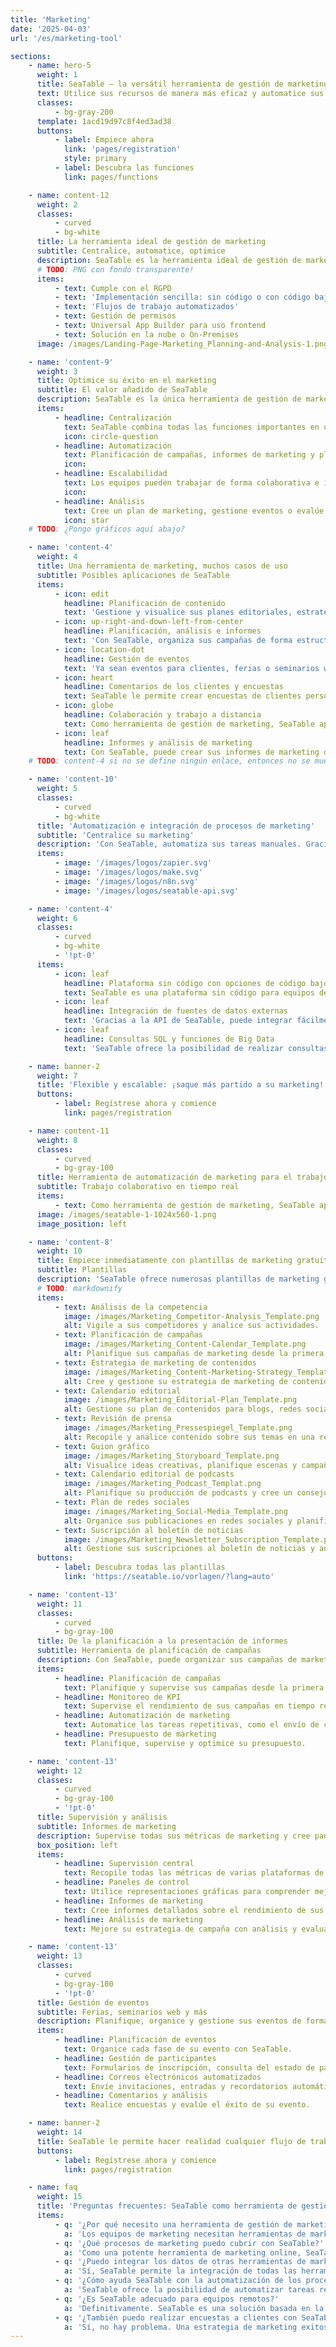 ```yaml
---
title: 'Marketing'
date: '2025-04-03'
url: '/es/marketing-tool'

sections:
    - name: hero-5
      weight: 1
      title: SeaTable – la versátil herramienta de gestión de marketing
      text: Utilice sus recursos de manera más eficaz y automatice sus campañas y procesos. Con SeaTable, la eficiente herramienta de gestión de marketing para su equipo.
      classes:
          - bg-gray-200
      template: 1acd19d97c8f4ed3ad38
      buttons:
          - label: Empiece ahora
            link: 'pages/registration'
            style: primary
          - label: Descubra las funciones
            link: pages/functions

    - name: content-12
      weight: 2
      classes:
          - curved
          - bg-white
      title: La herramienta ideal de gestión de marketing
      subtitle: Centralice, automatice, optimice
      description: SeaTable es la herramienta ideal de gestión de marketing para cualquiera que desee centralizar, automatizar y optimizar sus actividades de marketing digital. La plataforma ofrece todas las funciones que los equipos de marketing necesitan para trabajar con éxito, desde la planificación de campañas hasta el análisis.
      # TODO: PNG con fondo transparente!
      items:
          - text: Cumple con el RGPD
          - text: 'Implementación sencilla: sin código o con código bajo'
          - text: 'Flujos de trabajo automatizados'
          - text: Gestión de permisos
          - text: Universal App Builder para uso frontend
          - text: Solución en la nube o On-Premises
      image: /images/Landing-Page-Marketing_Planning-and-Analysis-1.png

    - name: 'content-9'
      weight: 3
      title: Optimice su éxito en el marketing
      subtitle: El valor añadido de SeaTable
      description: SeaTable es la única herramienta de gestión de marketing que los profesionales del marketing necesitan para automatizar sus procesos y campañas. Los equipos pueden trabajar de forma colaborativa e independientemente de la ubicación, mientras que los datos de las herramientas comunes de marketing digital se pueden integrar y los flujos de trabajo automatizados. Comience con SeaTable y lleve su automatización de marketing al siguiente nivel, porque cada campaña cuenta.
      items:
          - headline: Centralización
            text: SeaTable combina todas las funciones importantes en una plataforma para organizar sus procesos de manera eficiente.
            icon: circle-question
          - headline: Automatización
            text: Planificación de campañas, informes de marketing y planificación de contenido completamente automatizados.
            icon:
          - headline: Escalabilidad
            text: Los equipos pueden trabajar de forma colaborativa e independientemente de la ubicación. No importa el tamaño de su equipo.
            icon:
          - headline: Análisis
            text: Cree un plan de marketing, gestione eventos o evalúe datos.
            icon: star
    # TODO: ¿Pongo gráficos aquí abajo?

    - name: 'content-4'
      weight: 4
      title: Una herramienta de marketing, muchos casos de uso
      subtitle: Posibles aplicaciones de SeaTable
      items:
          - icon: edit
            headline: Planificación de contenido
            text: 'Gestione y visualice sus planes editoriales, estrategias de contenido y listas de tareas pendientes de forma centralizada en una plataforma de marketing online. Con SeaTable como herramienta de gestión de marketing, tendrá controladas todas sus actividades.'
          - icon: up-right-and-down-left-from-center
            headline: Planificación, análisis e informes
            text: 'Con SeaTable, organiza sus campañas de forma estructurada y gestiona toda la información importante de forma centralizada. En lugar de diferentes herramientas de marketing online para el control, la supervisión, los informes de marketing, etc., aquí tiene todo lo relacionado con la planificación de campañas en una sola herramienta.'
          - icon: location-dot
            headline: Gestión de eventos
            text: 'Ya sean eventos para clientes, ferias o seminarios web: SeaTable es una potente herramienta de gestión de marketing que también se puede utilizar para organizar, representar y optimizar la gestión de eventos de forma eficiente.'
          - icon: heart
            headline: Comentarios de los clientes y encuestas
            text: SeaTable le permite crear encuestas de clientes personalizadas y evaluarlas directamente con fórmulas y estadísticas. Así que tiene todo en una herramienta de marketing central.
          - icon: globe
            headline: Colaboración y trabajo a distancia
            text: Como herramienta de gestión de marketing, SeaTable apoya a su equipo en la colaboración, independientemente de si trabaja in situ o a distancia.
          - icon: leaf
            headline: Informes y análisis de marketing
            text: Con SeaTable, puede crear sus informes de marketing de forma eficiente y puede representarlos y evaluarlos directamente en paneles de control.
    # TODO: content-4 si no se define ningún enlace, entonces no se muestra ningún enlace.

    - name: 'content-10'
      weight: 5
      classes:
          - curved
          - bg-white
      title: 'Automatización e integración de procesos de marketing'
      subtitle: 'Centralice su marketing'
      description: 'Con SeaTable, automatiza sus tareas manuales. Gracias a las funciones sin código/con código bajo, puede configurar rápidamente sus flujos de trabajo y adaptarlos a sus necesidades. Además, SeaTable permite la integración de fuentes de datos externas a través de su API o herramientas de automatización de marketing.'
      items:
          - image: '/images/logos/zapier.svg'
          - image: '/images/logos/make.svg'
          - image: '/images/logos/n8n.svg'
          - image: '/images/logos/seatable-api.svg'

    - name: 'content-4'
      weight: 6
      classes:
          - curved
          - bg-white
          - '!pt-0'
      items:
          - icon: leaf
            headline: Plataforma sin código con opciones de código bajo
            text: SeaTable es una plataforma sin código para equipos de marketing sin conocimientos de programación. Permite la creación de flujos de trabajo y automatizaciones individuales sin programación. Los usuarios avanzados pueden implementar automatizaciones e integraciones complejas con extensiones de código bajo.
          - icon: leaf
            headline: Integración de fuentes de datos externas
            text: 'Gracias a la API de SeaTable, puede integrar fácilmente fuentes de datos externas como sistemas CRM o herramientas de marketing por correo electrónico.<br><br>Esto significa que puede gestionar y analizar todos sus datos de marketing en una ubicación central, lo que aumenta significativamente la eficiencia.'
          - icon: leaf
            headline: Consultas SQL y funciones de Big Data
            text: 'SeaTable ofrece la posibilidad de realizar consultas SQL. Esto es particularmente útil para los equipos de marketing que trabajan con grandes cantidades de datos y necesitan realizar análisis detallados. Con la función Big Data de SeaTable, puede gestionar y evaluar grandes cantidades de datos de forma eficiente.'

    - name: banner-2
      weight: 7
      title: 'Flexible y escalable: ¡saque más partido a su marketing!'
      buttons:
          - label: Regístrese ahora y comience
            link: pages/registration

    - name: content-11
      weight: 8
      classes:
          - curved
          - bg-gray-100
      title: Herramienta de automatización de marketing para el trabajo en equipo real
      subtitle: Trabajo colaborativo en tiempo real
      items:
          - text: Como herramienta de gestión de marketing, SeaTable apoya a su equipo en la colaboración, independientemente de si trabaja in situ o a distancia. Como herramienta de marketing basada en la nube, SeaTable permite una fácil colaboración entre equipos internos y externos. Si prefiere permanecer en sus propios servidores en lugar de en la nube, puede confiar en SeaTable Server. Gestione los derechos de acceso, organice los proyectos y comparta los datos, todo a través de una plataforma central.
      image: /images/seatable-1-1024x560-1.png
      image_position: left

    - name: 'content-8'
      weight: 10
      title: Empiece inmediatamente con plantillas de marketing gratuitas
      subtitle: Plantillas
      description: 'SeaTable ofrece numerosas plantillas de marketing gratuitas que le facilitan la puesta en marcha. Están adaptadas a las necesidades de los equipos de marketing y le ofrecen una forma rápida y sencilla de empezar con una plantilla.... Importe plantillas en su cuenta de SeaTable con un solo clic'
      # TODO: markdownify
      items:
          - text: Análisis de la competencia
            image: /images/Marketing_Competitor-Analysis_Template.png
            alt: Vigile a sus competidores y analice sus actividades.
          - text: Planificación de campañas
            image: /images/Marketing_Content-Calendar_Template.png
            alt: Planifique sus campañas de marketing desde la primera idea hasta la ejecución.
          - text: Estrategia de marketing de contenidos
            image: /images/Marketing_Content-Marketing-Strategy_Template.png
            alt: Cree y gestione su estrategia de marketing de contenidos en un lugar central.
          - text: Calendario editorial
            image: /images/Marketing_Editorial-Plan_Template.png
            alt: Gestione su plan de contenidos para blogs, redes sociales y otros canales.
          - text: Revisión de prensa
            image: /images/Marketing_Pressespiegel_Template.png
            alt: Recopile y analice contenido sobre sus temas en una revisión de prensa.
          - text: Guion gráfico
            image: /images/Marketing_Storyboard_Template.png
            alt: Visualice ideas creativas, planifique escenas y campañas enteras.
          - text: Calendario editorial de podcasts
            image: /images/Marketing_Podcast_Templat.png
            alt: Planifique su producción de podcasts y cree un consejo editorial.
          - text: Plan de redes sociales
            image: /images/Marketing_Social-Media_Template.png
            alt: Organice sus publicaciones en redes sociales y planifique las publicaciones.
          - text: Suscripción al boletín de noticias
            image: /images/Marketing_Newsletter_Subscription_Template.png
            alt: Gestione sus suscripciones al boletín de noticias y analice su éxito.
      buttons:
          - label: Descubra todas las plantillas
            link: 'https://seatable.io/vorlagen/?lang=auto'

    - name: 'content-13'
      weight: 11
      classes:
          - curved
          - bg-gray-100
      title: De la planificación a la presentación de informes
      subtitle: Herramienta de planificación de campañas
      description: Con SeaTable, puede organizar sus campañas de marketing de forma estructurada y gestionarlas de forma centralizada.
      items:
          - headline: Planificación de campañas
            text: Planifique y supervise sus campañas desde la primera idea hasta la medición del éxito.
          - headline: Monitoreo de KPI
            text: Supervise el rendimiento de sus campañas en tiempo real en los paneles de control.
          - headline: Automatización de marketing
            text: Automatice las tareas repetitivas, como el envío de correos electrónicos.
          - headline: Presupuesto de marketing
            text: Planifique, supervise y optimice su presupuesto.

    - name: 'content-13'
      weight: 12
      classes:
          - curved
          - bg-gray-100
          - '!pt-0'
      title: Supervisión y análisis
      subtitle: Informes de marketing
      description: Supervise todas sus métricas de marketing y cree paneles de control convincentes.
      box_position: left
      items:
          - headline: Supervisión central
            text: Recopile todas las métricas de varias plataformas de marketing online en SeaTable.
          - headline: Paneles de control
            text: Utilice representaciones gráficas para comprender mejor las tendencias y los KPI.
          - headline: Informes de marketing
            text: Cree informes detallados sobre el rendimiento de sus campañas.
          - headline: Análisis de marketing
            text: Mejore su estrategia de campaña con análisis y evaluaciones detallados.

    - name: 'content-13'
      weight: 13
      classes:
          - curved
          - bg-gray-100
          - '!pt-0'
      title: Gestión de eventos
      subtitle: Ferias, seminarios web y más
      description: Planifique, organice y gestione sus eventos de forma eficiente con SeaTable y controle cada fase de la planificación de eventos, incluido el presupuesto del evento.
      items:
          - headline: Planificación de eventos
            text: Organice cada fase de su evento con SeaTable.
          - headline: Gestión de participantes
            text: Formularios de inscripción, consulta del estado de pago y envío de entradas en una sola herramienta.
          - headline: Correos electrónicos automatizados
            text: Envíe invitaciones, entradas y recordatorios automáticamente a través de SeaTable.
          - headline: Comentarios y análisis
            text: Realice encuestas y evalúe el éxito de su evento.

    - name: banner-2
      weight: 14
      title: SeaTable le permite hacer realidad cualquier flujo de trabajo que imagine
      buttons:
          - label: Regístrese ahora y comience
            link: pages/registration

    - name: faq
      weight: 15
      title: 'Preguntas frecuentes: SeaTable como herramienta de gestión de marketing'
      items:
          - q: '¿Por qué necesito una herramienta de gestión de marketing?'
            a: 'Los equipos de marketing necesitan herramientas de marketing flexibles y completas y un software de automatización de marketing para planificar, ejecutar, analizar y optimizar sus campañas. Una herramienta de gestión de marketing flexible le permite trabajar de forma ágil y colaborativa, independientemente de la ubicación, integrar los datos de las herramientas comunes de marketing digital y automatizar los flujos de trabajo.'
          - q: '¿Qué procesos de marketing puedo cubrir con SeaTable?'
            a: 'Como una potente herramienta de marketing online, SeaTable ofrece una plataforma central y escalable. Puede cubrir la planificación de campañas, la creación de contenido, la supervisión de los KPI, la planificación del presupuesto, las encuestas a los clientes, la planificación de eventos y la presentación de informes, y así individualizar todos los procesos de marketing.'
          - q: '¿Puedo integrar los datos de otras herramientas de marketing en SeaTable?'
            a: 'Sí, SeaTable permite la integración de todas las herramientas comunes de marketing digital a través de una API.'
          - q: '¿Cómo ayuda SeaTable con la automatización de los procesos de marketing?'
            a: 'SeaTable ofrece la posibilidad de automatizar tareas repetitivas, como el envío de correos electrónicos.'
          - q: '¿Es SeaTable adecuado para equipos remotos?'
            a: 'Definitivamente. SeaTable es una solución basada en la nube que permite el trabajo colaborativo en tiempo real, independientemente de dónde se encuentren los miembros de su equipo.'
          - q: '¿También puedo realizar encuestas a clientes con SeaTable?'
            a: 'Sí, no hay problema. Una estrategia de marketing exitosa se basa en la retroalimentación continua. Por lo tanto, SeaTable le permite crear encuestas de clientes personalizadas que puede evaluar directamente de forma compatible con el RGPD utilizando fórmulas y estadísticas. Tiene todo en una herramienta central de marketing: recopile y analice los comentarios de los clientes y deje que los resultados fluyan directamente en su estrategia de marketing.'
---
```

